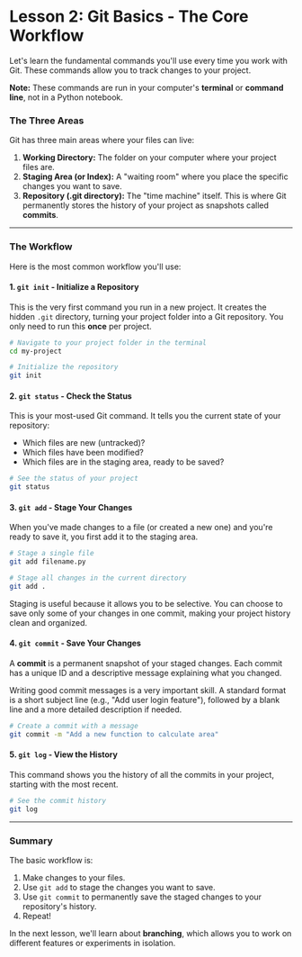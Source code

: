 # Lesson 2: Git Basics - The Core Workflow

Let's learn the fundamental commands you'll use every time you work with Git. These commands allow you to track changes to your project.

**Note:** These commands are run in your computer's **terminal** or **command line**, not in a Python notebook.

### The Three Areas

Git has three main areas where your files can live:
1.  **Working Directory:** The folder on your computer where your project files are.
2.  **Staging Area (or Index):** A "waiting room" where you place the specific changes you want to save.
3.  **Repository (.git directory):** The "time machine" itself. This is where Git permanently stores the history of your project as snapshots called **commits**.

---

### The Workflow

Here is the most common workflow you'll use:

#### 1. `git init` - Initialize a Repository

This is the very first command you run in a new project. It creates the hidden `.git` directory, turning your project folder into a Git repository. You only need to run this **once** per project.

```bash
# Navigate to your project folder in the terminal
cd my-project

# Initialize the repository
git init
```

#### 2. `git status` - Check the Status

This is your most-used Git command. It tells you the current state of your repository:
- Which files are new (untracked)?
- Which files have been modified?
- Which files are in the staging area, ready to be saved?

```bash
# See the status of your project
git status
```

#### 3. `git add` - Stage Your Changes

When you've made changes to a file (or created a new one) and you're ready to save it, you first add it to the staging area.

```bash
# Stage a single file
git add filename.py

# Stage all changes in the current directory
git add .
```

Staging is useful because it allows you to be selective. You can choose to save only some of your changes in one commit, making your project history clean and organized.

#### 4. `git commit` - Save Your Changes

A **commit** is a permanent snapshot of your staged changes. Each commit has a unique ID and a descriptive message explaining what you changed.

Writing good commit messages is a very important skill. A standard format is a short subject line (e.g., "Add user login feature"), followed by a blank line and a more detailed description if needed.

```bash
# Create a commit with a message
git commit -m "Add a new function to calculate area"
```

#### 5. `git log` - View the History

This command shows you the history of all the commits in your project, starting with the most recent.

```bash
# See the commit history
git log
```

---

### Summary

The basic workflow is:
1.  Make changes to your files.
2.  Use `git add` to stage the changes you want to save.
3.  Use `git commit` to permanently save the staged changes to your repository's history.
4.  Repeat!

In the next lesson, we'll learn about **branching**, which allows you to work on different features or experiments in isolation.
